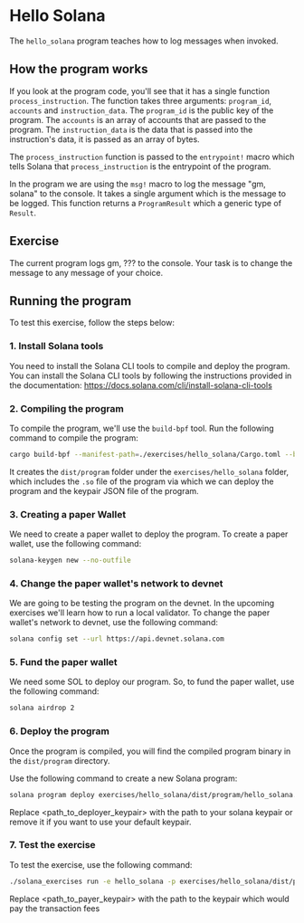 # Hello Solana

The `hello_solana` program teaches how to log messages when invoked.

## How the program works

If you look at the program code, you'll see that it has a single function `process_instruction`. The function takes three arguments: `program_id`, `accounts` and `instruction_data`. The `program_id` is the public key of the program. The `accounts` is an array of accounts that are passed to the program. The `instruction_data` is the data that is passed into the instruction's data, it is passed as an array of bytes.

The `process_instruction` function is passed to the `entrypoint!` macro which tells Solana that `process_instruction` is the entrypoint of the program.

In the program we are using the `msg!` macro to log the message "gm, solana" to the console. It takes a single argument which is the message to be logged. This function returns a `ProgramResult` which a generic type of `Result`.

## Exercise

The current program logs gm, ??? to the console. Your task is to change the message to any message of your choice.

## Running the program

To test this exercise, follow the steps below:

### 1. Install Solana tools

You need to install the Solana CLI tools to compile and deploy the program. You can install the Solana CLI tools by following the instructions provided in the documentation: https://docs.solana.com/cli/install-solana-cli-tools

### 2. Compiling the program

To compile the program, we'll use the `build-bpf` tool. Run the following command to compile the program:

```bash
cargo build-bpf --manifest-path=./exercises/hello_solana/Cargo.toml --bpf-out-dir=./exercises/hello_solana/dist/program
```

It creates the `dist/program` folder under the `exercises/hello_solana` folder, which includes the `.so` file of the program via which we can deploy the program and the keypair JSON file of the program.

### 3. Creating a paper Wallet

We need to create a paper wallet to deploy the program. To create a paper wallet, use the following command:

```bash
solana-keygen new --no-outfile
```

### 4. Change the paper wallet's network to devnet

We are going to be testing the program on the devnet. In the upcoming exercises we'll learn how to run a local validator.
To change the paper wallet's network to devnet, use the following command:

```bash
solana config set --url https://api.devnet.solana.com
```

### 5. Fund the paper wallet

We need some SOL to deploy our program. So, to fund the paper wallet, use the following command:

```bash
solana airdrop 2
```

### 6. Deploy the program

Once the program is compiled, you will find the compiled program binary in the `dist/program` directory.

Use the following command to create a new Solana program:

```bash
solana program deploy exercises/hello_solana/dist/program/hello_solana.so --keypair <path_to_deployer_keypair>
```

Replace <path_to_deployer_keypair> with the path to your solana keypair or remove it if you want to use your default keypair.

### 7. Test the exercise

To test the exercise, use the following command:

```bash
./solana_exercises run -e hello_solana -p exercises/hello_solana/dist/program/hello_solana-keypair.json -k ~/.config/solana/id.json
```

Replace <path_to_payer_keypair> with the path to the keypair which would pay the transaction fees
